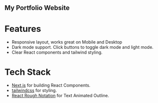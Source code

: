 ## My Portfolio Website

# Features

- Responsive layout, works great on Mobile and Desktop
- Dark mode support. Click buttons to toggle dark mode and light mode.
- Clear React components and tailwind styling.

# Tech Stack

- [Next.js](https://nextjs.org) for building React Components.
- [tailwindcss](https://tailwindcss.com) for styling.
- [React Rough Notation](https://roughnotation.com) for Text Animated Outline.
